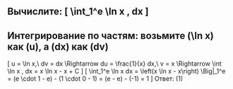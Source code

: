 Вычислите:
\[
\int_1^e \ln x \, dx
\]
---
Интегрирование по частям: возьмите \(\ln x\) как \(u\), а \(dx\) как \(dv\)
---
\[
u = \ln x,\ dv = dx \Rightarrow du = \frac{1}{x} dx,\ v = x
\Rightarrow \int \ln x \, dx = x \ln x - x + C
\]
\[
\int_1^e \ln x dx = \left(x \ln x - x\right) \Big|_1^e
= (e \cdot 1 - e) - (1 \cdot 0 - 1) = (e - e) - (-1) = 1
\]
Ответ: \(1\)